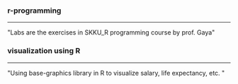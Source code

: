 ### r-programming
----------
<div>
"Labs are the exercises in SKKU_R programming course by prof. Gaya"
</div>

### visualization using R
----------
<div> 
"Using base-graphics library in R to visualize salary, life expectancy, etc. "
</div>
